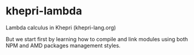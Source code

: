 # khepri-lambda
Lambda calculus in Khepri (khepri-lang.org)

But we start first by learning how to compile and link modules using both NPM and AMD packages management styles.
